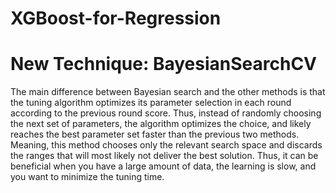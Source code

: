 # XGBoost-for-Regression
# New Technique: BayesianSearchCV
The main difference between Bayesian search and the other methods is that the tuning algorithm optimizes its parameter selection in each round according to the previous round score. Thus, instead of randomly choosing the next set of parameters, the algorithm optimizes the choice, and likely reaches the best parameter set faster than the previous two methods. Meaning, this method chooses only the relevant search space and discards the ranges that will most likely not deliver the best solution. Thus, it can be beneficial when you have a large amount of data, the learning is slow, and you want to minimize the tuning time.
